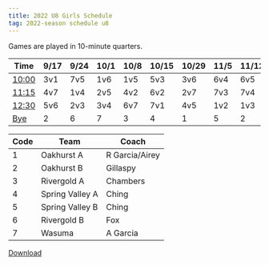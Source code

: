 ```yaml
---
title: 2022 U8 Girls Schedule
tag: 2022-season schedule u8
---
```


Games are played in 10-minute quarters.

| Time      | 9/17  | 9/24  | 10/1  | 10/8  | 10/15 | 10/29 | 11/5  | 11/12 | 11/19
|-----------|-------|-------|-------|-------|-------|-------|-------|-------|-------
| <u>10:00</u>| 3v1   | 7v5   | 1v6   | 1v5   | 5v3   | 3v6   | 6v4   | 6v5   | 4v3
| <u>11:15</u>| 4v7   | 1v4   | 2v5   | 4v2   | 6v2   | 2v7   | 7v3   | 7v4   | 5v2
| <u>12:30</u>| 5v6   | 2v3   | 3v4   | 6v7   | 7v1   | 4v5   | 1v2   | 1v3   | 6v1
| <u>Bye</u>  | 2     | 6     | 7     | 3     |  4    | 1     | 5     | 2     | 7


| Code  | Team            | Coach                         
|-------|-----------------|---------------
| 1     | Oakhurst A      | R Garcia/Airey
| 2     | Oakhurst B      | Gillaspy
| 3     | Rivergold A     | Chambers
| 4     | Spring Valley A | Ching
| 5     | Spring Valley B | Ching
| 6     | Rivergold B     | Fox
| 7     | Wasuma          | A Garcia


[Download](/schedules/2022/MAYSL-2022-U8-girls.pdf)
